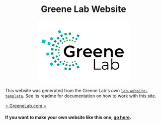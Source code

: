 <h1 align="center">Greene Lab Website</h1>
<p align="center"><img height="200" src="https://raw.githubusercontent.com/greenelab/brand/master/text/for-light-bg.png?raw=true" alt="Lab Website Template"></p>

This website was generated from the Greene Lab's own [`lab-website-template`](https://github.com/greenelab/lab-website-template).
See its readme for documentation on how to work with this site.

[⭐ GreeneLab.com ⭐](https://greenelab.com/)

**If you want to make your own website like this one, [go here](https://github.com/greenelab/lab-website-template).**
